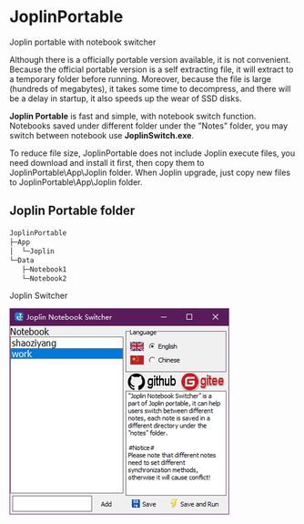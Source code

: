 # JoplinPortable

Joplin portable with notebook switcher 

Although there is a officially portable version available, it is not convenient. Because the official portable version is a self extracting file, it will extract to a temporary folder before running. Moreover, because the file is large (hundreds of megabytes), it takes some time to decompress, and there will be a delay in startup, it also speeds up the wear of SSD disks.

**Joplin Portable** is fast and simple, with notebook switch function. Notebooks saved under different folder under the "Notes" folder, you may switch between notebook use **JoplinSwitch.exe**.

To reduce file size, JoplinPortable does not include Joplin execute files, you need download and install it first, then copy them to JoplinPortable\App\Joplin folder. When Joplin upgrade, just copy new files to JoplinPortable\App\Joplin folder.

## Joplin Portable folder

```
JoplinPortable
├─App
│  └─Joplin
└─Data
   ├─Notebook1
   └─Notebook2

```

Joplin Switcher 

![](JoplinSwitch.png)
